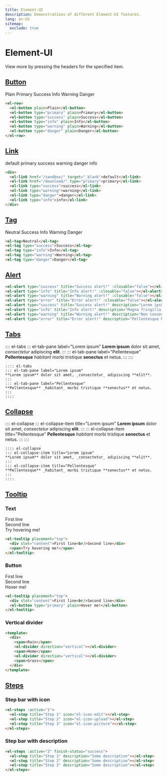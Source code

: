 ```yaml
---
title: Element-UI
description: Demonstrations of different Element-UI features.
lang: en-US
sitemap:
  exclude: true
---
```


# Element-UI
View more by pressing the headers for the specified item.

## [Button](https://element.eleme.io/#/en-US/component/button)
<el-row>
  <el-button plain>Plain</el-button>
  <el-button type="primary" plain>Primary</el-button>
  <el-button type="success" plain>Success</el-button>
  <el-button type="info" plain>Info</el-button>
  <el-button type="warning" plain>Warning</el-button>
  <el-button type="danger" plain>Danger</el-button>
</el-row>

```html
<el-row>
  <el-button plain>Plain</el-button>
  <el-button type="primary" plain>Primary</el-button>
  <el-button type="success" plain>Success</el-button>
  <el-button type="info" plain>Info</el-button>
  <el-button type="warning" plain>Warning</el-button>
  <el-button type="danger" plain>Danger</el-button>
</el-row>
```

## [Link](https://element.eleme.io/#/en-US/component/link)
<div>
  <el-link href="/sandbox/" target="_blank">default</el-link>
  <el-link href="/download/" type="primary">primary</el-link>
  <el-link type="success">success</el-link>
  <el-link type="warning">warning</el-link>
  <el-link type="danger">danger</el-link>
  <el-link type="info">info</el-link>
</div>

```html
<div>
  <el-link href="/sandbox/" target="_blank">default</el-link>
  <el-link href="/download/" type="primary">primary</el-link>
  <el-link type="success">success</el-link>
  <el-link type="warning">warning</el-link>
  <el-link type="danger">danger</el-link>
  <el-link type="info">info</el-link>
</div>
```

## [Tag](https://element.eleme.io/#/en-US/component/tag)
<el-tag>Neutral</el-tag>
<el-tag type="success">Success</el-tag>
<el-tag type="info">Info</el-tag>
<el-tag type="warning">Warning</el-tag>
<el-tag type="danger">Danger</el-tag>

```html
<el-tag>Neutral</el-tag>
<el-tag type="success">Success</el-tag>
<el-tag type="info">Info</el-tag>
<el-tag type="warning">Warning</el-tag>
<el-tag type="danger">Danger</el-tag>
```

## [Alert](https://element.eleme.io/#/en-US/component/alert)
<el-alert type="success" title="Success alert!" :closable="false"></el-alert>
<el-alert type="info" title="Info alert!" :closable="false"></el-alert>
<el-alert type="warning" title="Warning alert!" :closable="false"></el-alert>
<el-alert type="error" title="Error alert!" :closable="false"></el-alert>
<el-alert type="success" title="Success alert!" description="Lorem ipsum dolor sit amet, consectetur adipiscing elit, sed do eiusmod tempor incididunt ut labore et dolore magna aliqua." show-icon :closable="false"></el-alert>
<el-alert type="info" title="Info alert!" description="Magna fringilla urna porttitor rhoncus dolor purus non." show-icon :closable="false"></el-alert>
<el-alert type="warning" title="Warning alert!" description="Non consectetur a erat nam at." show-icon :closable="false"></el-alert>
<el-alert type="error" title="Error alert!" description="Pellentesque habitant morbi tristique senectus et netus." show-icon :closable="false"></el-alert>

```html
<el-alert type="success" title="Success alert!" :closable="false"></el-alert>
<el-alert type="info" title="Info alert!" :closable="false"></el-alert>
<el-alert type="warning" title="Warning alert!" :closable="false"></el-alert>
<el-alert type="error" title="Error alert!" :closable="false"></el-alert>
<el-alert type="success" title="Success alert!" description="Lorem ipsum dolor sit amet, consectetur adipiscing elit, sed do eiusmod tempor incididunt ut labore et dolore magna aliqua." show-icon :closable="false"></el-alert>
<el-alert type="info" title="Info alert!" description="Magna fringilla urna porttitor rhoncus dolor purus non." show-icon :closable="false"></el-alert>
<el-alert type="warning" title="Warning alert!" description="Non consectetur a erat nam at." show-icon :closable="false"></el-alert>
<el-alert type="error" title="Error alert!" description="Pellentesque habitant morbi tristique senectus et netus." show-icon :closable="false"></el-alert>
```

## [Tabs](https://element.eleme.io/#/en-US/component/tabs)
:::: el-tabs
::: el-tab-pane label="Lorem ipsum"
**Lorem ipsum** dolor sit amet, _consectetur_ adipiscing **elit**.
:::
::: el-tab-pane label="Pellentesque"
**Pellentesque** _habitant_ morbi tristique **senectus** et netus.
:::
::::

```
:::: el-tabs
::: el-tab-pane label="Lorem ipsum"
**Lorem ipsum** dolor sit amet, _consectetur_ adipiscing **elit**.
:::
::: el-tab-pane label="Pellentesque"
**Pellentesque** _habitant_ morbi tristique **senectus** et netus.
:::
::::
```

## [Collapse](https://element.eleme.io/#/en-US/component/collapse)
:::: el-collapse
::: el-collapse-item title="Lorem ipsum"
**Lorem ipsum** dolor sit amet, _consectetur_ adipiscing **elit**.
:::
::: el-collapse-item title="Pellentesque"
**Pellentesque** _habitant_ morbi tristique **senectus** et netus.
:::
::::

```
:::: el-collapse
::: el-collapse-item title="Lorem ipsum"
**Lorem ipsum** dolor sit amet, _consectetur_ adipiscing **elit**.
:::
::: el-collapse-item title="Pellentesque"
**Pellentesque** _habitant_ morbi tristique **senectus** et netus.
:::
::::
```

## [Tooltip](https://element.eleme.io/#/en-US/component/tooltip)
### Text
<el-tooltip placement="top">
  <div slot="content">First line<br/>Second line</div>
  <span>Try hovering me!</span>
</el-tooltip>

```html
<el-tooltip placement="top">
  <div slot="content">First line<br/>Second line</div>
  <span>Try hovering me!</span>
</el-tooltip>
```

### Button
<el-tooltip placement="top">
  <div slot="content">First line<br/>Second line</div>
  <el-button type="primary" plain>Hover me!</el-button>
</el-tooltip>

```html
<el-tooltip placement="top">
  <div slot="content">First line<br/>Second line</div>
  <el-button type="primary" plain>Hover me!</el-button>
</el-tooltip>
```

### Vertical divider
<template>
  <div>
    <span>Rain</span>
    <el-divider direction="vertical"></el-divider>
    <span>Home</span>
    <el-divider direction="vertical"></el-divider>
    <span>Grass</span>
  </div>
</template>

```html
<template>
  <div>
    <span>Rain</span>
    <el-divider direction="vertical"></el-divider>
    <span>Home</span>
    <el-divider direction="vertical"></el-divider>
    <span>Grass</span>
  </div>
</template>
```

## [Steps](https://element.eleme.io/#/en-US/component/steps)

### Step bar with icon
<el-steps :active="1">
  <el-step title="Step 1" icon="el-icon-edit"></el-step>
  <el-step title="Step 2" icon="el-icon-upload"></el-step>
  <el-step title="Step 3" icon="el-icon-picture"></el-step>
</el-steps>

```html
<el-steps :active="1">
  <el-step title="Step 1" icon="el-icon-edit"></el-step>
  <el-step title="Step 2" icon="el-icon-upload"></el-step>
  <el-step title="Step 3" icon="el-icon-picture"></el-step>
</el-steps>
```

### Step bar with description
<el-steps :active="2" finish-status="success">
  <el-step title="Step 1" description="First you do this"></el-step>
  <el-step title="Step 2" description="Then you do this"></el-step>
  <el-step title="Step 3" description="Then you do that"></el-step>
</el-steps>

```html
<el-steps :active="2" finish-status="success">
  <el-step title="Step 1" description="Some description"></el-step>
  <el-step title="Step 2" description="Some description"></el-step>
  <el-step title="Step 3" description="Some description"></el-step>
</el-steps>
```
